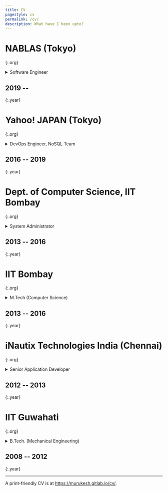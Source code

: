 ```yaml
---
title: CV
pagestyle: cv
permalink: /cv/
description: What have I been upto?
---
```


# NABLAS (Tokyo)
{:.org}

<details markdown="1">
<summary>Software Engineer</summary>
 - Development of v2 of e-learning platform (VueJS, Flask, GCP)
 - Setup and administration of office network (VPN, DNS, DHCP, LDAP)
 - Setup of office computing cluster (JupyterHub, Docker Swarm, NVIDIA DGX Stations)
 - Platform development for ML research teams
</details>

## 2019 --
{:.year}

<!-- section -->
# Yahoo! JAPAN (Tokyo)
{:.org}

<details markdown="1">
<summary>DevOps Engineer, NoSQL Team</summary>
 - Setup and administration of Cassandra database clusters
 - Develop and maintain tools for automating the above tasks (Chef, Fabric)
 - Test alternative database software and hardware
 - Explore alternative means of deployment (e.g., Kubernetes,  DCOS)
 - Deployments on CentOS, both bare metal and OpenStack.
 - Mentored Yahoo! Japan interns in contributing to OSS in 2017 and 2018
</details>

## 2016 -- 2019
{:.year}

<!-- section -->

# Dept. of Computer Science, IIT Bombay
{:.org}

<details markdown="1">
<summary>System Administrator</summary>
- (Part-time with MTech, 20 hours/week)
- Set up 4-way multi-master synchronised LDAP servers
- Set up an instance of Gitlab for department usage
- Ensured proper management of configuration via git and Puppet
- Created a Debian repository for distributing in-house software
- Split up monolithic webserver for higher reliability and performance
</details>

## 2013 -- 2016
{:.year}

<!-- section -->

# IIT Bombay
{:.org}

<details markdown="1">
<summary>M.Tech (Computer Science)</summary>
- CPI: 8.37
- M.Tech. Project: **RSA: Side-Channel Attacks**
</details>

## 2013 -- 2016
{:.year}

<!-- section -->

# iNautix Technologies India (Chennai)
{:.org}

<details markdown="1">
<summary>Senior Application Developer</summary>
- Maintenance of legacy C back-end codebase and migration to Java
</details>

## 2012 -- 2013
{:.year}

<!-- section -->

# IIT Guwahati
{:.org}

<details markdown="1">
<summary>B.Tech. (Mechanical Engineering)</summary>
- CPI: 6.69
- B.Tech. Project: **True Modal Control**
</details>

## 2008 -- 2012
{:.year}

---

A print-friendly CV is at <https://murukesh.gitlab.io/cv/>.
